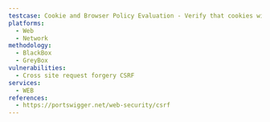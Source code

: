 ```yaml
---
testcase: Cookie and Browser Policy Evaluation - Verify that cookies with SameSite=None are truly intended for cross-site use and paired with the Secure flag. Web (HTTP/HTTPS) service
platforms: 
  - Web
  - Network
methodology: 
  - BlackBox
  - GreyBox
vulnerabilities:
  - Cross site request forgery CSRF
services:
  - WEB
references:
  - https://portswigger.net/web-security/csrf
---
```

